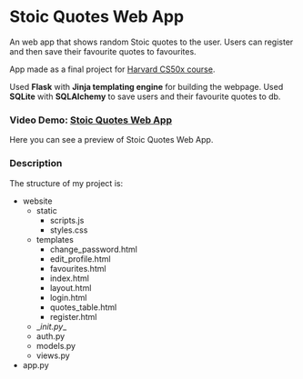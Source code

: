 # Stoic Quotes Web App
An web app that shows random Stoic quotes to the user. Users can register and then save their favourite quotes to favourites.

App made as a final project for [Harvard CS50x course](https://cs50.harvard.edu/x/2023/).

Used **Flask** with **Jinja templating engine** for building the webpage. Used **SQLite** with **SQLAlchemy** to save users and their favourite quotes to db.

### Video Demo: [Stoic Quotes Web App](https://studio.youtube.com/video/HtdNKQfF-dQ/edit)
Here you can see a preview of Stoic Quotes Web App.

### Description
The structure of my project is:
* website
	* static
		* scripts.js
		* styles.css
	* templates
		* change_password.html
		* edit_profile.html
		* favourites.html
		* index.html
		* layout.html
		* login.html
		* quotes_table.html
		* register.html
	* \__init.py__
	* auth.py
	* models.py
	* views.py
* app.py

